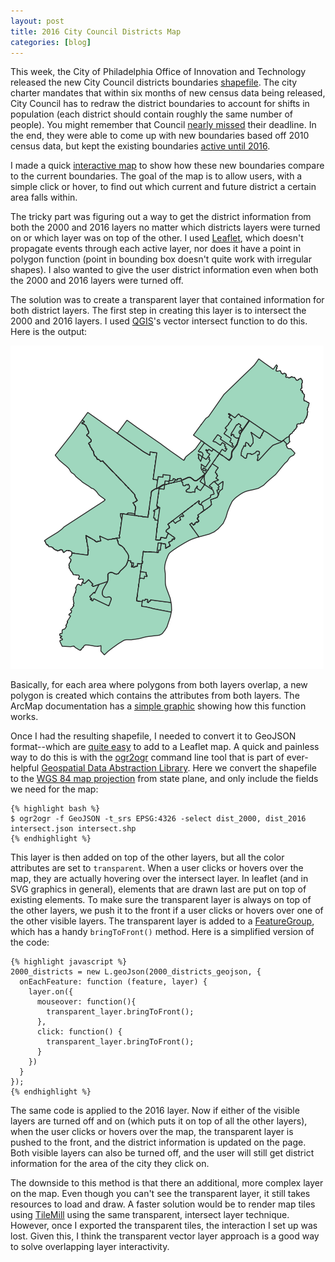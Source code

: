```yaml
---
layout: post
title: 2016 City Council Districts Map
categories: [blog]
---
```


This week, the City of Philadelphia Office of Innovation and Technology released the new City Council districts boundaries [shapefile](http://www.opendataphilly.org/opendata/resource/209/city-council-districts-2016/). The city charter mandates that within six months of new census data being released, City Council has to redraw the district boundaries to account for shifts in population (each district should contain roughly the same number of people). You might remember that Council [nearly missed](http://www.newsworks.org/index.php/local/philadelphia/26984-philadelphia-city-council-settles-on-redistricting-plan) their deadline. In the end, they were able to come up with new boundaries based off 2010 census data, but kept the existing boundaries [active until 2016](http://legislation.phila.gov/attachments/12376.pdf). 

I made a quick [interactive map](/projects/council-map) to show how these new boundaries compare to the current boundaries. The goal of the map is to allow users, with a simple click or hover, to find out which current and future district a certain area falls within.

The tricky part was figuring out a way to get the district information from both the 2000 and 2016 layers no matter which districts layers were turned on or which layer was on top of the other. I used [Leaflet](http://leaflet.cloudmade.com), which doesn't propagate events through each active layer, nor does it have a point in polygon function (point in bounding box doesn't quite work with irregular shapes). I also wanted to give the user district information even when both the 2000 and 2016 layers were turned off.

The solution was to create a transparent layer that contained information for both district layers. The first step in creating this layer is to intersect the 2000 and 2016 layers. I used [QGIS](http://qgis.org/)'s vector intersect function to do this. Here is the output:

![Council District Intersect](/assets/img/council-district-intersect.png)

Basically, for each area where polygons from both layers overlap, a new polygon is created which contains the attributes from both layers. The ArcMap documentation has a [simple graphic](http://webhelp.esri.com/arcgisdesktop/9.2/published_images/intersect_esri.gif) showing how this function works.

Once I had the resulting shapefile, I needed to convert it to GeoJSON format--which are [quite easy](http://leaflet.cloudmade.com/examples/geojson.html) to add to a Leaflet map. A quick and painless way to do this is with the [ogr2ogr](http://www.gdal.org/ogr2ogr.html) command line tool that is part of ever-helpful [Geospatial Data Abstraction Library](http://www.gdal.org/). Here we convert the shapefile to the [WGS 84 map projection](http://spatialreference.org/ref/epsg/4326/) from state plane, and only include the fields we need for the map:

    {% highlight bash %}
    $ ogr2ogr -f GeoJSON -t_srs EPSG:4326 -select dist_2000, dist_2016 intersect.json intersect.shp
    {% endhighlight %}

This layer is then added on top of the other layers, but all the color attributes are set to `transparent`. When a user clicks or hovers over the map, they are actually hovering over the intersect layer. In leaflet (and in SVG graphics in general), elements that are drawn last are put on top of existing elements. To make sure the transparent layer is always on top of the other layers, we push it to the front if a user clicks or hovers over one of the other visible layers. The transparent layer is added to a [FeatureGroup](http://leaflet.cloudmade.com/reference.html#featuregroup), which has a handy `bringToFront()` method. Here is a simplified version of the code:

    {% highlight javascript %}
    2000_districts = new L.geoJson(2000_districts_geojson, { 
      onEachFeature: function (feature, layer) {
        layer.on({
          mouseover: function(){
            transparent_layer.bringToFront();
          },
          click: function() {
            transparent_layer.bringToFront();
          }
        })
      }
    });
    {% endhighlight %}

The same code is applied to the 2016 layer. Now if either of the visible layers are turned off and on (which puts it on top of all the other layers), when the user clicks or hovers over the map, the transparent layer is pushed to the front, and the district information is updated on the page. Both visible layers can also be turned off, and the user will still get district information for the area of the city they click on.

The downside to this method is that there an additional, more complex layer on the map. Even though you can't see the transparent layer, it still takes resources to load and draw. A faster solution would be to render map tiles using [TileMill](http://mapbox.com/tilemill/) using the same transparent, intersect layer technique. However, once I exported the transparent tiles, the interaction I set up was lost. Given this, I think the transparent vector layer approach is a good way to solve overlapping layer interactivity.